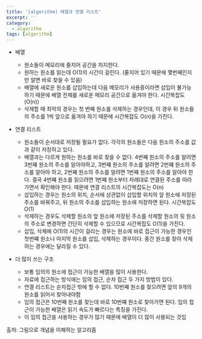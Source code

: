 ```yaml
---
title: '[algorithm] 배열과 연결 리스트'
excerpt: ''
category:
  - algorithm
tags: [algorithm]
---
```


- 배열

  - 원소들이 메모리에 줄지어 공간을 차지한다.
  - 원하는 원소를 읽는데 O(1)의 시간이 걸린다. (줄지어 있기 때문에 몇번째인지만 알면 바로 찾을 수 있음)
  - 배열에 새로운 원소를 삽입하는데 다음 메모리가 사용중이라면 삽입이 불가능하기 때문에 배열 전체를 새로운 메모리 공간으로 옮겨야 한다. 시간복잡도(O(n))
  - 삭제할 때 최악의 경우는 첫 번째 원소를 삭제하는 경우인데, 이 경우 뒤 원소들의 주소를 1씩 앞으로 옮겨야 하기 때문에 시간복잡도 O(n)을 가진다.

- 연결 리스트

  - 원소들이 순서대로 저장될 필요가 없다. 각각의 원소들은 다음 원소의 주소를 값과 같이 저장하고 있다.
  - 배열과는 다르게 원하는 원소를 바로 찾을 수 없다. 4번쨰 원소의 주소를 알려면 3번쨰 원소의 주소를 알아야하고, 3번쨰 원소의 주소를 알려면 2번쨰 원소의 주소를 알아야 하고, 2번쨰 원소의 주소를 알려면 1번째 원소의 주소를 알아야 한다. 결국 4번쨰 원소를 읽으려면 1번째 원소부터 차례대로 연결된 주소를 따라가면서 확인해야 한다. 때문에 연결 리스트의 시간복잡도는 O(n)
  - 삽입하는 경우는 원소의 위치, 순서에 상관없이 삽입할 위치의 앞 원소에 저장된 주소를 바꿔주고, 뒤 원소의 주소를 삽입하는 원소에 저장하면 된다. 시간복잡도 O(1)
  - 삭제하는 경우도 삭제할 원소의 앞 원소에 저장된 주소를 삭제할 원소의 뒷 원소의 주소로 변경하면 간단히 삭제할 수 있으므로 시간복잡도 O(1)을 가진다.
  - 삽입, 삭제에 O(1)의 시간이 걸리는 경우는 원소에 바로 접근이 가능한 경우인 첫번쨰 원소나 마지막 원소를 삽입, 삭제하는 경우이다. 중간 원소를 찾아 삭제하는 경우에는 달라질 수 있다.

- 더 많이 쓰는 구조
  - 보통 임의의 원소에 접근이 가능한 배열을 많이 사용한다.
  - 자료에 접근하는 방식에는 임의 접근, 순차 접근 두 가지 방법이 있다.
  - 연결 리스트는 순차접근 밖에 할 수 없다. 10번째 원소를 찾으려면 앞의 9개의 원소를 읽어서 찾아내야함
  - 임의 접근은 10번째 원소를 찾는데 바로 10번쨰 원소로 찾아가면 된다. 임의 접근이 가능한 배열은 읽기 속도가 빠르다는 특징을 가진다.
  - 이 임의 접근을 사용하는 경우가 많기 때문에 배열이 더 많이 사용되는 것임

출처: 그림으로 개념을 이해하는 알고리즘
